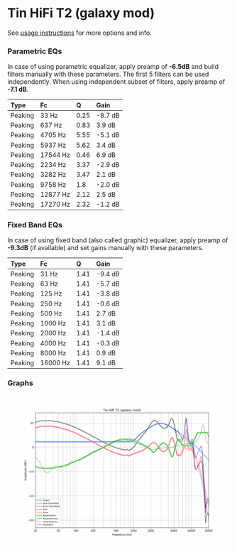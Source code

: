 # Tin HiFi T2 (galaxy mod)
See [usage instructions](https://github.com/jaakkopasanen/AutoEq#usage) for more options and info.

### Parametric EQs
In case of using parametric equalizer, apply preamp of **-6.5dB** and build filters manually
with these parameters. The first 5 filters can be used independently.
When using independent subset of filters, apply preamp of **-7.1 dB**.

| Type    | Fc       |    Q | Gain    |
|:--------|:---------|:-----|:--------|
| Peaking | 33 Hz    | 0.25 | -8.7 dB |
| Peaking | 637 Hz   | 0.83 | 3.9 dB  |
| Peaking | 4705 Hz  | 5.55 | -5.1 dB |
| Peaking | 5937 Hz  | 5.62 | 3.4 dB  |
| Peaking | 17544 Hz | 0.46 | 6.9 dB  |
| Peaking | 2234 Hz  | 3.37 | -2.9 dB |
| Peaking | 3282 Hz  | 3.47 | 2.1 dB  |
| Peaking | 9758 Hz  | 1.8  | -2.0 dB |
| Peaking | 12877 Hz | 2.12 | 2.5 dB  |
| Peaking | 17270 Hz | 2.32 | -1.2 dB |

### Fixed Band EQs
In case of using fixed band (also called graphic) equalizer, apply preamp of **-9.3dB**
(if available) and set gains manually with these parameters.

| Type    | Fc       |    Q | Gain    |
|:--------|:---------|:-----|:--------|
| Peaking | 31 Hz    | 1.41 | -9.4 dB |
| Peaking | 63 Hz    | 1.41 | -5.7 dB |
| Peaking | 125 Hz   | 1.41 | -3.8 dB |
| Peaking | 250 Hz   | 1.41 | -0.6 dB |
| Peaking | 500 Hz   | 1.41 | 2.7 dB  |
| Peaking | 1000 Hz  | 1.41 | 3.1 dB  |
| Peaking | 2000 Hz  | 1.41 | -1.4 dB |
| Peaking | 4000 Hz  | 1.41 | -0.3 dB |
| Peaking | 8000 Hz  | 1.41 | 0.9 dB  |
| Peaking | 16000 Hz | 1.41 | 9.1 dB  |

### Graphs
![](./Tin%20HiFi%20T2%20(galaxy%20mod).png)